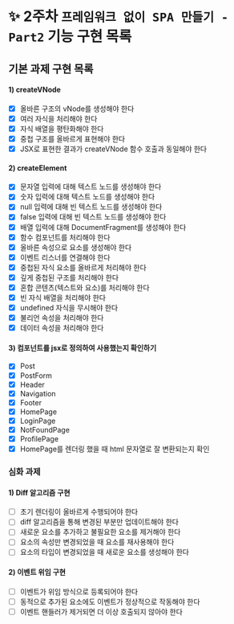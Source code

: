 # ✨ 2주차 `프레임워크 없이 SPA 만들기 - Part2` 기능 구현 목록

## 기본 과제 구현 목록

#### 1) createVNode
- [x] 올바른 구조의 vNode를 생성해야 한다
- [x] 여러 자식을 처리해야 한다
- [x] 자식 배열을 평탄화해야 한다
- [x] 중첩 구조를 올바르게 표현해야 한다
- [x]  JSX로 표현한 결과가 createVNode 함수 호출과 동일해야 한다
  
#### 2) createElement
- [x] 문자열 입력에 대해 텍스트 노드를 생성해야 한다
- [x] 숫자 입력에 대해 텍스트 노드를 생성해야 한다
- [x] null 입력에 대해 빈 텍스트 노드를 생성해야 한다
- [x] false 입력에 대해 빈 텍스트 노드를 생성해야 한다
- [x] 배열 입력에 대해 DocumentFragment를 생성해야 한다
- [x] 함수 컴포넌트를 처리해야 한다
- [x] 올바른 속성으로 요소를 생성해야 한다
- [x] 이벤트 리스너를 연결해야 한다
- [x] 중첩된 자식 요소를 올바르게 처리해야 한다
- [x] 깊게 중첩된 구조를 처리해야 한다
- [x] 혼합 콘텐츠(텍스트와 요소)를 처리해야 한다
- [x] 빈 자식 배열을 처리해야 한다
- [x] undefined 자식을 무시해야 한다
- [x] 불리언 속성을 처리해야 한다
- [x] 데이터 속성을 처리해야 한다

#### 3) 컴포넌트를 jsx로 정의하여 사용했는지 확인하기
- [x] Post
- [x] PostForm
- [x] Header
- [x] Navigation
- [x] Footer
- [x] HomePage
- [x] LoginPage
- [x] NotFoundPage
- [x] ProfilePage
- [x] HomePage를 렌더링 했을 때 html 문자열로 잘 변환되는지 확인

### 심화 과제
#### 1) Diff 알고리즘 구현
- [ ] 초기 렌더링이 올바르게 수행되어야 한다
- [ ] diff 알고리즘을 통해 변경된 부분만 업데이트해야 한다
- [ ] 새로운 요소를 추가하고 불필요한 요소를 제거해야 한다
- [ ] 요소의 속성만 변경되었을 때 요소를 재사용해야 한다
- [ ] 요소의 타입이 변경되었을 때 새로운 요소를 생성해야 한다
#### 2) 이벤트 위임 구현
- [ ] 이벤트가 위임 방식으로 등록되어야 한다
- [ ] 동적으로 추가된 요소에도 이벤트가 정상적으로 작동해야 한다
- [ ] 이벤트 핸들러가 제거되면 더 이상 호출되지 않아야 한다
